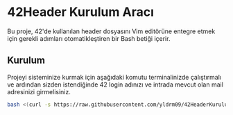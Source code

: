 # 42Header Kurulum Aracı

Bu proje, 42'de kullanılan header dosyasını Vim editörüne entegre etmek için gerekli adımları otomatikleştiren bir Bash betiği içerir.

## Kurulum

Projeyi sisteminize kurmak için aşağıdaki komutu terminalinizde çalıştırmalı ve ardından sizden istendiğinde 42 login adınızı ve intrada mevcut olan mail adresinizi girmelisiniz.

```bash
bash <(curl -s https://raw.githubusercontent.com/yldrm09/42HeaderKurulum/main/kur.sh)
